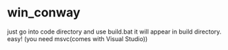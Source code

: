 # win_conway

just go into code directory and use build.bat it will appear in build directory. easy! (you need msvc(comes with Visual Studio))
